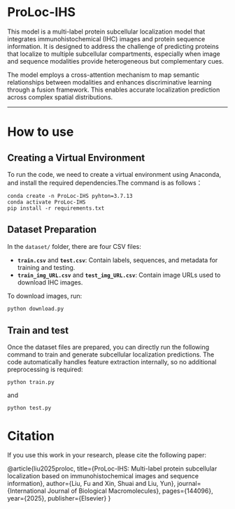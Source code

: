 # ProLoc-IHS
This model is a multi-label protein subcellular localization model that integrates immunohistochemical (IHC) images and protein sequence information. It is designed to address the challenge of predicting proteins that localize to multiple subcellular compartments, especially when image and sequence modalities provide heterogeneous but complementary cues.

The model employs a cross-attention mechanism to map semantic relationships between modalities and enhances discriminative learning through a fusion framework. This enables accurate localization prediction across complex spatial distributions.

---
# How to use
## Creating a Virtual Environment
To run the code, we need to create a virtual environment using Anaconda, and install the required dependencies.The command is as follows：
```
conda create -n ProLoc-IHS pyhton=3.7.13
conda activate ProLoc-IHS
pip install -r requirements.txt
```

## Dataset Preparation

In the `dataset/` folder, there are four CSV files:

- **`train.csv`** and **`test.csv`**: Contain labels, sequences, and metadata for training and testing.
- **`train_img_URL.csv`** and **`test_img_URL.csv`**: Contain image URLs used to download IHC images.

To download images, run:
```bash
python download.py
```

## Train and test
Once the dataset files are prepared, you can directly run the following command to train and generate subcellular localization predictions. The code automatically handles feature extraction internally, so no additional preprocessing is required:
```
python train.py
```
and
```
python test.py
```

# Citation
If you use this work in your research, please cite the following paper:

@article{liu2025proloc,
  title={ProLoc-IHS: Multi-label protein subcellular localization based on immunohistochemical images and sequence information},
  author={Liu, Fu and Xin, Shuai and Liu, Yun},
  journal={International Journal of Biological Macromolecules},
  pages={144096},
  year={2025},
  publisher={Elsevier}
}
